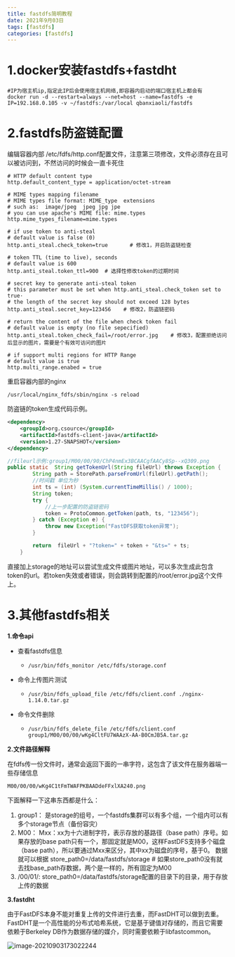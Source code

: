 ```yaml
---
title: fastdfs简明教程
date: 2021年9月03日
tags: [fastdfs]
categories: [fastdfs]
---
```


 

# 1.docker安装fastdfs+fastdht

```shell
#IP为宿主机ip,指定此IP后会使用宿主机网络,即容器内启动的端口宿主机上都会有
docker run -d --restart=always --net=host --name=fastdfs -e IP=192.168.0.105 -v ~/fastdfs:/var/local qbanxiaoli/fastdfs
```

# 2.fastdfs防盗链配置

编辑容器内部 /etc/fdfs/http.conf配置文件，注意第三项修改，文件必须存在且可以被访问到，不然访问的时候会一直卡死住

```properties
# HTTP default content type
http.default_content_type = application/octet-stream

# MIME types mapping filename
# MIME types file format: MIME_type  extensions
# such as:  image/jpeg  jpeg jpg jpe
# you can use apache's MIME file: mime.types
http.mime_types_filename=mime.types

# if use token to anti-steal
# default value is false (0)
http.anti_steal.check_token=true       # 修改1，开启防盗链检查

# token TTL (time to live), seconds
# default value is 600
http.anti_steal.token_ttl=900  # 选择性修改token的过期时间

# secret key to generate anti-steal token
# this parameter must be set when http.anti_steal.check_token set to true·
# the length of the secret key should not exceed 128 bytes
http.anti_steal.secret_key=123456    # 修改2，防盗链密码

# return the content of the file when check token fail
# default value is empty (no file sepecified)
http.anti_steal.token_check_fail=/root/error.jpg    # 修改3，配置拒绝访问后显示的图片，需要是个有效可访问的图片

# if support multi regions for HTTP Range
# default value is true
http.multi_range.enabed = true
```

重启容器内部的nginx

```shell
/usr/local/nginx_fdfs/sbin/nginx -s reload
```

防盗链的token生成代码示例。

```xml
<dependency>
    <groupId>org.csource</groupId>
    <artifactId>fastdfs-client-java</artifactId>
    <version>1.27-SNAPSHOT</version>
</dependency>
```

```java
//fileurl示例:group1/M00/00/90/ChP4nmEx3BCAACgfAACy8Sp--xQ309.png
public static  String getTokenUrl(String fileUrl) throws Exception {
        String path = StorePath.parseFromUrl(fileUrl).getPath();
        //时间戳 单位为秒
        int ts = (int) (System.currentTimeMillis() / 1000);
        String token;
        try {
            //上一步配置的防盗链密码
            token = ProtoCommon.getToken(path, ts, "123456");
        } catch (Exception e) {
            throw new Exception("FastDFS获取token异常");
        }

        return  fileUrl + "?token=" + token + "&ts=" + ts;
    }
```

直接加上storage的地址可以尝试生成文件或图片地址，可以多次生成此包含token的url。若token失效或者错误，则会跳转到配置的/root/error.jpg这个文件上。

# 3.其他fastdfs相关

**1.命令api**

- 查看fastdfs信息

  - ```shell
    /usr/bin/fdfs_monitor /etc/fdfs/storage.conf
    ```

- 命令上传图片测试

  - ```shell
    /usr/bin/fdfs_upload_file /etc/fdfs/client.conf ./nginx-1.14.0.tar.gz
    ```

- 命令文件删除

  - ```shell
    /usr/bin/fdfs_delete_file /etc/fdfs/client.conf group1/M00/00/00/wKg4CltFU7WAAzX-AA-B0CmJB5A.tar.gz
    ```

**2.文件路径解释**

在fdfs传一份文件时，通常会返回下面的一串字符，这包含了该文件在服务器端一些存储信息

```
M00/00/00/wKg4C1tFmTWAFPKBAADdeFFxlXA240.png
```

下面解释一下这串东西都是什么：

1. group1：
   是storage的组号，一个fastdfs集群可以有多个组，一个组内可以有多个storage节点（备份容灾）
2. M00：
   Mxx：xx为十六进制字符，表示存放的基路径（base path）序号。如果存放的base path只有一个，那固定就是M00，这样FastDFS支持多个磁盘（base path），所以要通过Mxx来区分，其中xx为磁盘的序号，基于0。
   数据就可以根据
   store_path0=/data/fastdfs/storage # 如果store_path0没有就去找base_path存数据，两个是一样的，所有固定为M00
3. /00/01/:
   store_path0=/data/fastdfs/storage配置的目录下的目录，用于存放上传的数据

**3.fastdht**

​     由于FastDFS本身不能对重复上传的文件进行去重，而FastDHT可以做到去重。FastDHT是一个高性能的分布式哈希系统，它是基于键值对存储的，而且它需要依赖于Berkeley DB作为数据存储的媒介，同时需要依赖于libfastcommon。

![image-20210903173022244](image-20210903173022244-16306614236722.png)

